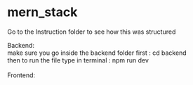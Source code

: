 ﻿# mern_stack
Go to the Instruction folder to see how this was structured

Backend:
<br>
make sure you go inside the backend folder first : cd backend
<br>
then to run the file type in terminal : npm run dev
<br>
<br>
Frontend:



